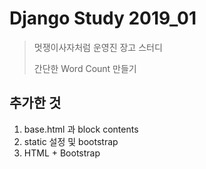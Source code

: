 # Django Study 2019_01
> 멋쟁이사자처럼 운영진  장고 스터디
> 
> 간단한 Word Count 만들기

## 추가한 것
1. base.html 과 block contents
2. static 설정 및 bootstrap
3. HTML + Bootstrap
